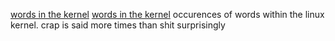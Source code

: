 
[words in the kernel](https://www.vidarholen.net/contents/wordcount/)
[words in the kernel](https://web.archive.org/web/20210102182957/https://www.vidarholen.net/contents/wordcount/)
occurences of words within the linux kernel. crap is said more times than shit surprisingly

